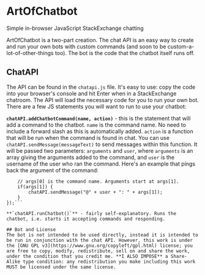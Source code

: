 # ArtOfChatbot
Simple in-browser JavaScript StackExchange chatting

ArtOfChatbot is a two-part creation. The chat API is an easy way to create and run your own bots with custom commands (and soon to be custom-a-lot-of-other-things too). The bot is the code that the chatbot itself runs off.

## ChatAPI
The API can be found in the `chatapi.js` file. It's easy to use: copy the code into your browser's console and hit Enter when in a StackExchange chatroom. The API will load the necessary code for you to run your own bot. There are a few JS statements you will want to run to use your chatbot:

**`chatAPI.addChatbotCommand(name, action)`** - this is the statement that will add a command to the chatbot. `name` is the command name. No need to include a forward slash as this is automatically added. `action` is a function that will be run when the command is found in chat. You can use `chatAPI.sendMessage(messageText)` to send messages within this function. It will be passed two parameters: `arguments` and `user`, where `arguments` is an array giving the arguments added to the command, and `user` is the username of the user who ran the command. Here's an example that pings back the argument of the command:

```chatAPI.addChatbotCommand("echo", function(arguments, user) {
    // args[0] is the command name. Arguments start at args[1].
	if(args[1]) {
        chatAPI.sendMessage("@" + user + ": " + args[1]);
    }
});```

**`chatAPI.runChatbot()`** - fairly self-explanatory. Runs the chatbot, i.e. starts it accepting commands and responding.

## Bot and License
The bot is not intended to be used directly, instead it is intended to be run in conjunction with the chat API. However, this work is under the [GNU GPL v3](https://www.gnu.org/copyleft/gpl.html) license; you are free to copy, modify, redistribute, sell on and share the work, under the condition that you credit me. **I ALSO IMPOSE** a Share-Alike type condition: any redistribution you make including this work MUST be licensed under the same license.